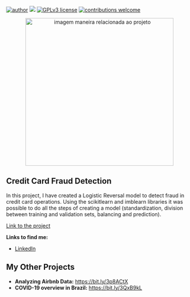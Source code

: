 [![author](https://img.shields.io/badge/author-MatheusGS-red.svg)](https://www.linkedin.com/in/mgsaraiva/) [![](https://img.shields.io/badge/python-3.7+-blue.svg)](https://www.python.org/downloads/release/python-365/) [![GPLv3 license](https://img.shields.io/badge/License-GPLv3-blue.svg)](http://perso.crans.org/besson/LICENSE.html) [![contributions welcome](https://img.shields.io/badge/contributions-welcome-brightgreen.svg?style=flat)](https://github.com/matheusgsaraiva?tab=repositories)

<p align="center">
  <img src="https://img.freepik.com/free-photo/credit-cards-that-are-stacked-neatly-together_1150-16360.jpg?w=1060&t=st=1661933306~exp=1661933906~hmac=eca0c4a2434449500d0aa5050aff8b70b470897d87d2ecd0b3a0ad498531f426" alt="imagem maneira relacionada ao projeto"height=400px >
</p>

## Credit Card Fraud Detection

In this project, I have created a Logistic Reversal model to detect fraud in credit card operations. Using the scikitlearn and imblearn libraries it was possible to do all the steps of creating a model (standardization, division between training and validation sets, balancing and prediction).

[Link to the project](https://github.com/matheusgsaraiva/Fraud_Detection_Credit_Card/blob/main/PROJETO_MOD4_Credit_Card_Fraud_Detection.ipynb)

**Links to find me:**
* [LinkedIn](https://www.linkedin.com/in/mgsaraiva/)


## My Other Projects
* **Analyzing Airbnb Data:** https://bit.ly/3p8ACtX
* **COVID-19 overview in Brazil:** https://bit.ly/3QxB9kL

